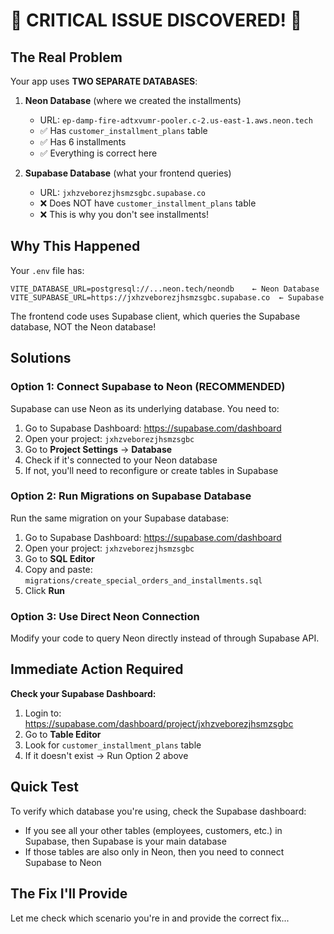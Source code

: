 # 🚨 CRITICAL ISSUE DISCOVERED! 🚨

## The Real Problem

Your app uses **TWO SEPARATE DATABASES**:

1. **Neon Database** (where we created the installments)
   - URL: `ep-damp-fire-adtxvumr-pooler.c-2.us-east-1.aws.neon.tech`
   - ✅ Has `customer_installment_plans` table
   - ✅ Has 6 installments
   - ✅ Everything is correct here

2. **Supabase Database** (what your frontend queries)
   - URL: `jxhzveborezjhsmzsgbc.supabase.co`
   - ❌ Does NOT have `customer_installment_plans` table
   - ❌ This is why you don't see installments!

## Why This Happened

Your `.env` file has:
```
VITE_DATABASE_URL=postgresql://...neon.tech/neondb    ← Neon Database
VITE_SUPABASE_URL=https://jxhzveborezjhsmzsgbc.supabase.co  ← Supabase
```

The frontend code uses Supabase client, which queries the Supabase database, NOT the Neon database!

## Solutions

### Option 1: Connect Supabase to Neon (RECOMMENDED)

Supabase can use Neon as its underlying database. You need to:

1. Go to Supabase Dashboard: https://supabase.com/dashboard
2. Open your project: `jxhzveborezjhsmzsgbc`
3. Go to **Project Settings** → **Database**
4. Check if it's connected to your Neon database
5. If not, you'll need to reconfigure or create tables in Supabase

### Option 2: Run Migrations on Supabase Database

Run the same migration on your Supabase database:

1. Go to Supabase Dashboard: https://supabase.com/dashboard
2. Open your project: `jxhzveborezjhsmzsgbc`
3. Go to **SQL Editor**
4. Copy and paste: `migrations/create_special_orders_and_installments.sql`
5. Click **Run**

### Option 3: Use Direct Neon Connection

Modify your code to query Neon directly instead of through Supabase API.

## Immediate Action Required

**Check your Supabase Dashboard:**
1. Login to: https://supabase.com/dashboard/project/jxhzveborezjhsmzsgbc
2. Go to **Table Editor**
3. Look for `customer_installment_plans` table
4. If it doesn't exist → Run Option 2 above

## Quick Test

To verify which database you're using, check the Supabase dashboard:
- If you see all your other tables (employees, customers, etc.) in Supabase, then Supabase is your main database
- If those tables are also only in Neon, then you need to connect Supabase to Neon

## The Fix I'll Provide

Let me check which scenario you're in and provide the correct fix...

